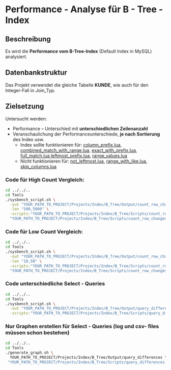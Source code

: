 # Performance - Analyse für B - Tree - Index  

## Beschreibung

Es wird die **Performance vom B-Tree-Index** (Default Index in MySQL) analysiert.

## Datenbankstruktur

Das Projekt verwendet die gleiche Tabelle **KUNDE**, wie auch für den Integer-Fall in Join_Typ. 

## Zielsetzung
Untersucht werden:
- Performance – Unterschied mit **unterschiedlichen Zeilenanzahl**
- Veranschaulichung der Performanceunterschiede, **je nach Sortierung** des Index usw.
  - Index sollte funktionieren für: [column_prefix.lua](Scripts/query_differences/query_differences_select/column_prefix.lua), [combined_match_with_range.lua](Scripts/query_differences/query_differences_select/combined_match_with_range.lua), [exact_with_prefix.lua](Scripts/query_differences/query_differences_select/exact_with_prefix.lua), [full_match.lua](Scripts/query_differences/query_differences_select/full_match.lua),[leftmost_prefix.lua](Scripts/query_differences/query_differences_select/leftmost_prefix.lua), [range_values.lua](Scripts/query_differences/query_differences_select/range_values.lua)
  - Nicht funktionieren für: [not_leftmost.lua](Scripts/query_differences/query_differences_select/not_leftmost.lua), [range_with_like.lua](Scripts/query_differences/query_differences_select/range_with_like.lua), [skip_columns.lua](Scripts/query_differences/query_differences_select/skip_columns.lua)
    
### Code für High Count Vergleich:

```bash
cd ../../..
cd Tools
./sysbench_script.sh \
  -out "YOUR_PATH_TO_PROJECT/Projects/Index/B_Tree/Output/count_row_changes/high_counts" \
  -len "500,5000" \
  -scripts:"YOUR_PATH_TO_PROJECT/Projects/Index/B_Tree/Scripts/count_row_changes/with_index:true" \
  "YOUR_PATH_TO_PROJECT/Projects/Index/B_Tree/Scripts/count_row_changes/without_index:true"
```

### Code für Low Count Vergleich:
```bash
cd ../../..
cd Tools
./sysbench_script.sh \
  -out "YOUR_PATH_TO_PROJECT/Projects/Index/B_Tree/Output/count_row_changes/low_counts" \
  -len "10,50" \
  -scripts:"YOUR_PATH_TO_PROJECT/Projects/Index/B_Tree/Scripts/count_row_changes/with_index:true" \
  "YOUR_PATH_TO_PROJECT/Projects/Index/B_Tree/Scripts/count_row_changes/without_index:true"  
```

### Code unterschiedliche Select - Queries
```bash
cd ../../..
cd Tools
./sysbench_script.sh \
  -out "YOUR_PATH_TO_PROJECT/Projects/Index/B_Tree/Output/query_differences" \
  -scripts:"YOUR_PATH_TO_PROJECT/Projects/Index/B_Tree/Scripts/query_differences:false" 
```

### Nur Graphen erstellen für Select - Queries (log und csv- files müssen schon bestehen)
```bash
cd ../../..
cd Tools
./generate_graph.sh \
  YOUR_PATH_TO_PROJECT/Projects/Index/B_Tree/Output/query_differences \
 "YOUR_PATH_TO_PROJECT/Projects/Index/B_Tree/Scripts/query_differences:false" 
```